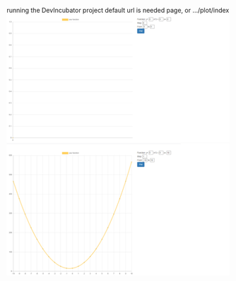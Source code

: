 running the DevIncubator project
default url is needed page, or .../plot/index
![picture](/img/1.png)
![picture2](/img/2.png)
